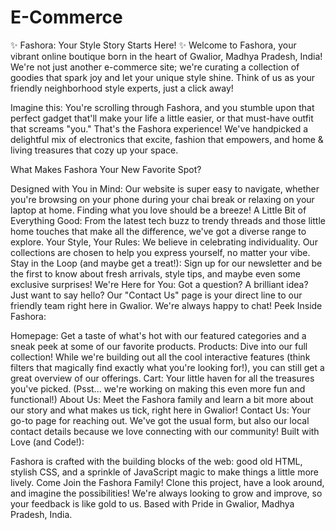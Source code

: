 # E-Commerce
✨ Fashora: Your Style Story Starts Here! ✨
Welcome to Fashora, your vibrant online boutique born in the heart of Gwalior, Madhya Pradesh, India! We're not just another e-commerce site; we're curating a collection of goodies that spark joy and let your unique style shine. Think of us as your friendly neighborhood style experts, just a click away!

Imagine this: You're scrolling through Fashora, and you stumble upon that perfect gadget that'll make your life a little easier, or that must-have outfit that screams "you." That's the Fashora experience! We've handpicked a delightful mix of electronics that excite, fashion that empowers, and home & living treasures that cozy up your space.

What Makes Fashora Your New Favorite Spot?

Designed with You in Mind: Our website is super easy to navigate, whether you're browsing on your phone during your chai break or relaxing on your laptop at home. Finding what you love should be a breeze!
A Little Bit of Everything Good: From the latest tech buzz to trendy threads and those little home touches that make all the difference, we've got a diverse range to explore.
Your Style, Your Rules: We believe in celebrating individuality. Our collections are chosen to help you express yourself, no matter your vibe.
Stay in the Loop (and maybe get a treat!): Sign up for our newsletter and be the first to know about fresh arrivals, style tips, and maybe even some exclusive surprises!
We're Here for You: Got a question? A brilliant idea? Just want to say hello? Our "Contact Us" page is your direct line to our friendly team right here in Gwalior. We're always happy to chat!
Peek Inside Fashora:

Homepage: Get a taste of what's hot with our featured categories and a sneak peek at some of our favorite products.
Products: Dive into our full collection! While we're building out all the cool interactive features (think filters that magically find exactly what you're looking for!), you can still get a great overview of our offerings.
Cart: Your little haven for all the treasures you've picked. (Psst... we're working on making this even more fun and functional!)
About Us: Meet the Fashora family and learn a bit more about our story and what makes us tick, right here in Gwalior!
Contact Us: Your go-to page for reaching out. We've got the usual form, but also our local contact details because we love connecting with our community!
Built with Love (and Code!):

Fashora is crafted with the building blocks of the web: good old HTML, stylish CSS, and a sprinkle of JavaScript magic to make things a little more lively.
Come Join the Fashora Family!
Clone this project, have a look around, and imagine the possibilities! We're always looking to grow and improve, so your feedback is like gold to us.
Based with Pride in Gwalior, Madhya Pradesh, India.
